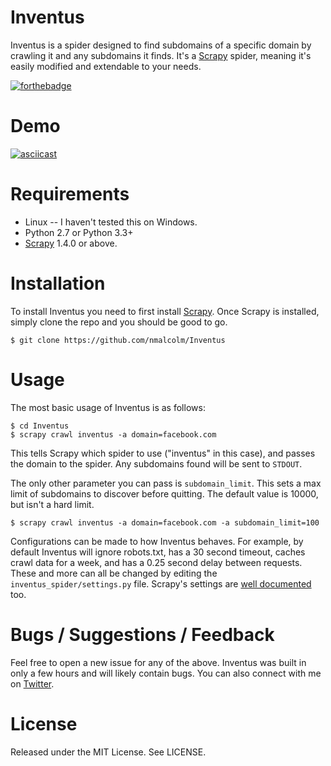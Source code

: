 # Inventus

Inventus is a spider designed to find subdomains of a specific domain by crawling it and any subdomains it finds. It's a [Scrapy](https://scrapy.org/) spider, meaning it's easily modified and extendable to your needs.

[![forthebadge](http://forthebadge.com/images/badges/fuck-it-ship-it.svg)](http://forthebadge.com)

# Demo

[![asciicast](https://asciinema.org/a/PGIeEpEwZTUdgxrolBpCjljHL.png)](https://asciinema.org/a/PGIeEpEwZTUdgxrolBpCjljHL)

# Requirements

 - Linux -- I haven't tested this on Windows.
 - Python 2.7 or Python 3.3+
 - [Scrapy](https://scrapy.org/) 1.4.0 or above.

# Installation

To install Inventus you need to first install [Scrapy](https://scrapy.org/). Once Scrapy is installed, simply clone the repo and you should be good to go.

```
$ git clone https://github.com/nmalcolm/Inventus
```

# Usage

The most basic usage of Inventus is as follows:

```
$ cd Inventus
$ scrapy crawl inventus -a domain=facebook.com
```

This tells Scrapy which spider to use ("inventus" in this case), and passes the domain to the spider. Any subdomains found will be sent to `STDOUT`.

The only other parameter you can pass is `subdomain_limit`. This sets a max limit of subdomains to discover before quitting. The default value is 10000, but isn't a hard limit.

```
$ scrapy crawl inventus -a domain=facebook.com -a subdomain_limit=100
```

Configurations can be made to how Inventus behaves. For example, by default Inventus will ignore robots.txt, has a 30 second timeout, caches crawl data for a week, and has a 0.25 second delay between requests. These and more can all be changed by editing the `inventus_spider/settings.py` file. Scrapy's settings are [well documented](https://doc.scrapy.org/en/latest/topics/settings.html#aws-access-key-id) too.

# Bugs / Suggestions / Feedback

Feel free to open a new issue for any of the above. Inventus was built in only a few hours and will likely contain bugs. You can also connect with me on [Twitter](https://twitter.com/NathOnSecurity).

# License

Released under the MIT License. See LICENSE.